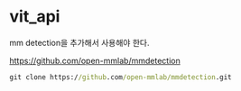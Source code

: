 # vit_api

mm detection을 추가해서 사용해야 한다.

https://github.com/open-mmlab/mmdetection

```cmd
git clone https://github.com/open-mmlab/mmdetection.git
